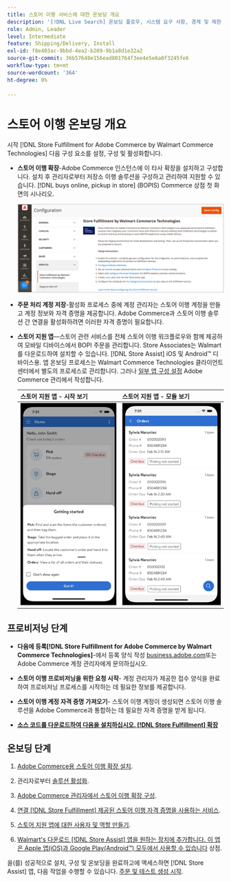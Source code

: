```yaml
---
title: 스토어 이행 서비스에 대한 온보딩 개요
description: '[!DNL Live Search] 온보딩 플로우, 시스템 요구 사항, 경계 및 제한 사항'
role: Admin, Leader
level: Intermediate
feature: Shipping/Delivery, Install
exl-id: f8e403ac-9bbd-4ea2-b209-9b1a8d1e32a2
source-git-commit: 36b57648e156ead801764f3ee4e5e6a0f3245fe6
workflow-type: tm+mt
source-wordcount: '364'
ht-degree: 0%

---
```


# 스토어 이행 온보딩 개요

시작 [!DNL Store Fulfillment for Adobe Commerce by Walmart Commerce Technologies] 다음 구성 요소를 설정, 구성 및 활성화합니다.

- **스토어 이행 확장**-Adobe Commerce 인스턴스에 이 타사 확장을 설치하고 구성합니다. 설치 후 관리자로부터 저장소 이행 솔루션을 구성하고 관리하여 지원할 수 있습니다. [!DNL buys online, pickup in store] (BOPIS) Commerce 상점 첫 화면의 시나리오.

  ![[!DNL Store Fulfillment Service] 관리자 보기의 구성](assets/store-fulfillment-admin-home.png)

- **주문 처리 계정 저장**-활성화 프로세스 중에 계정 관리자는 스토어 이행 계정을 만들고 계정 정보와 자격 증명을 제공합니다. Adobe Commerce과 스토어 이행 솔루션 간 연결을 활성화하려면 이러한 자격 증명이 필요합니다.

- **스토어 지원 앱**—스토어 관련 서비스를 전체 스토어 이행 워크플로우와 함께 제공하여 모바일 디바이스에서 BOPI 주문을 관리합니다. Store Associates는 Walmart를 다운로드하여 설치할 수 있습니다. [!DNL Store Assist] iOS 및 Android™ 디바이스용. 앱 온보딩 프로세스는 Walmart Commerce Technologies 클라이언트 센터에서 별도의 프로세스로 관리합니다. 그러나 [일부 앱 구성 설정](user-setup.md) Adobe Commerce 관리에서 작성합니다.

  | 스토어 지원 앱 - 시작 보기 | 스토어 지원 앱 - 모듈 보기 |
  |-------------------------------------------------------------------------------------------------------------|-----------------------------------------------------------------------------------------------|
  | ![[!DNL Store Assist App Getting Started] 모바일 장치에서 보기](assets/store-assist-get-started-small.png) | ![[!DNL Store Assist App Orders view] 모바일 장치에서](assets/store-assist-orders-small.png) |

## 프로비저닝 단계

- **다음에 등록[!DNL Store Fulfillment for Adobe Commerce by Walmart Commerce Technologies]**-에서 등록 양식 작성 [business.adobe.com](https://business.adobe.com/resources/store-fulfillment.html)또는 Adobe Commerce 계정 관리자에게 문의하십시오.

- **스토어 이행 프로비저닝을 위한 요청 시작**- 계정 관리자가 제공한 접수 양식을 완료하여 프로비저닝 프로세스를 시작하는 데 필요한 정보를 제공합니다.

- **스토어 이행 계정 자격 증명 가져오기**- 스토어 이행 계정이 생성되면 스토어 이행 솔루션을 Adobe Commerce과 통합하는 데 필요한 자격 증명을 받게 됩니다.

- **[소스 코드를 다운로드하여 다음을 설치하십시오. [!DNL Store Fulfillment] 확장](install.md)**

## 온보딩 단계

1. [Adobe Commerce용 스토어 이행 확장 설치](install.md).

1. 관리자로부터 [솔루션 활성화](enable-general.md).

1. [Adobe Commerce 관리자에서 스토어 이행 확장 구성](service-config-settings-overview.md).

1. [연결 [!DNL Store Fulfillment] 제공된 스토어 이행 자격 증명을 사용하는 서비스](connect-set-up-service.md).

1. [스토어 지원 앱에 대한 사용자 및 역할 만들기](user-setup.md).

1. [Walmart&#39;s 다운로드 [!DNL Store Assist] 앱을 원하는 장치에 추가합니다. 이 앱은 Apple 앱(iOS)과 Google Play(Android™) 모두에서 사용할 수 있습니다](app-setup.md) 상점.

을(를) 성공적으로 설치, 구성 및 온보딩을 완료하고에 액세스하면 [!DNL Store Assist] 앱, 다음 작업을 수행할 수 있습니다. [주문 및 테스트 생성 시작](test-and-deploy.md).
